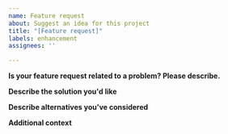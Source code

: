 ```yaml
---
name: Feature request
about: Suggest an idea for this project
title: "[Feature request]"
labels: enhancement
assignees: ''

---
```


<!-- The issue tracker is ONLY used for reporting bugs, feature requests, and spec changes. For support or discussions please use https://github.com/openmls/openmls/discussions or https://openmls.zulipchat.com/. -->

**Is your feature request related to a problem? Please describe.**
<!-- A clear and concise description of what the problem is. Ex. I'm always frustrated when [...] -->

**Describe the solution you'd like**
<!-- A clear and concise description of what you want to happen. -->

**Describe alternatives you've considered**
<!-- A clear and concise description of any alternative solutions or features you've considered. -->

**Additional context**
<!-- Add any other context or screenshots about the feature request here. -->

